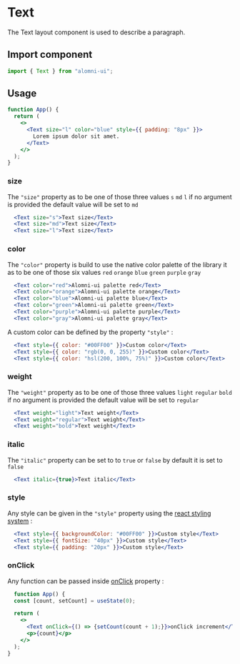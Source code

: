 # Text

The Text layout component is used to describe a paragraph.

## Import component

```jsx
import { Text } from "alomni-ui";
```

## Usage

```jsx
function App() {
  return (
    <>
      <Text size="l" color="blue" style={{ padding: "8px" }}>
        Lorem ipsum dolor sit amet.
      </Text>
    </>
  );
}
```

### size

The `"size"` property as to be one of those three values `s` `md` `l` if no argument is provided the default value will be set to `md`

```jsx
  <Text size="s">Text size</Text>
  <Text size="md">Text size</Text>
  <Text size="l">Text size</Text>
```

### color

The `"color"` property is build to use the native color palette of the library it as to be one of those six values `red` `orange` `blue` `green` `purple` `gray`

```jsx
  <Text color="red">Alomni-ui palette red</Text>
  <Text color="orange">Alomni-ui palette orange</Text>
  <Text color="blue">Alomni-ui palette blue</Text>
  <Text color="green">Alomni-ui palette green</Text>
  <Text color="purple">Alomni-ui palette purple</Text>
  <Text color="gray">Alomni-ui palette gray</Text>
```
A custom color can be defined by the property `"style"` :

```jsx
  <Text style={{ color: "#00FF00" }}>Custom color</Text>
  <Text style={{ color: "rgb(0, 0, 255)" }}>Custom color</Text>
  <Text style={{ color: "hsl(200, 100%, 75%)" }}>Custom color</Text>
```
### weight

The `"weight"` property as to be one of those three values `light` `regular` `bold` if no argument is provided the default value will be set to `regular`

```jsx
  <Text weight="light">Text weight</Text>
  <Text weight="regular">Text weight</Text>
  <Text weight="bold">Text weight</Text>
```

### italic

The `"italic"` property can be set to to `true` or `false` by default it is set to `false`

```jsx
  <Text italic={true}>Text italic</Text>
```

### style

Any style can be given in the `"style"` property using the [react styling system](https://www.w3schools.com/react/react_css.asp) :

```jsx
  <Text style={{ backgroundColor: "#00FF00" }}>Custom style</Text>
  <Text style={{ fontSize: "40px" }}>Custom style</Text>
  <Text style={{ padding: "20px" }}>Custom style</Text>
```


### onClick

Any function can be passed inside [onClick](https://reactjs.org/docs/handling-events.html) property :

```jsx
  function App() {
  const [count, setCount] = useState(0);

  return (
    <>
      <Text onClick={() => {setCount(count + 1);}}>onClick increment</Text>
      <p>{count}</p>
    </>
  );
}
```